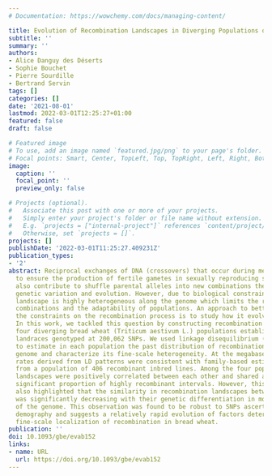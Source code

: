 ```yaml
---
# Documentation: https://wowchemy.com/docs/managing-content/

title: Evolution of Recombination Landscapes in Diverging Populations of Bread Wheat
subtitle: ''
summary: ''
authors:
- Alice Danguy des Déserts
- Sophie Bouchet
- Pierre Sourdille
- Bertrand Servin
tags: []
categories: []
date: '2021-08-01'
lastmod: 2022-03-01T12:25:27+01:00
featured: false
draft: false

# Featured image
# To use, add an image named `featured.jpg/png` to your page's folder.
# Focal points: Smart, Center, TopLeft, Top, TopRight, Left, Right, BottomLeft, Bottom, BottomRight.
image:
  caption: ''
  focal_point: ''
  preview_only: false

# Projects (optional).
#   Associate this post with one or more of your projects.
#   Simply enter your project's folder or file name without extension.
#   E.g. `projects = ["internal-project"]` references `content/project/deep-learning/index.md`.
#   Otherwise, set `projects = []`.
projects: []
publishDate: '2022-03-01T11:25:27.409231Z'
publication_types:
- '2'
abstract: Reciprocal exchanges of DNA (crossovers) that occur during meiosis are mandatory
  to ensure the production of fertile gametes in sexually reproducing species. They
  also contribute to shuffle parental alleles into new combinations thereby fueling
  genetic variation and evolution. However, due to biological constraints, the recombination
  landscape is highly heterogeneous along the genome which limits the range of allelic
  combinations and the adaptability of populations. An approach to better understand
  the constraints on the recombination process is to study how it evolved in the past.
  In this work, we tackled this question by constructing recombination profiles in
  four diverging bread wheat (Triticum aestivum L.) populations established from 371
  landraces genotyped at 200,062 SNPs. We used linkage disequilibrium (LD) patterns
  to estimate in each population the past distribution of recombination along the
  genome and characterize its fine-scale heterogeneity. At the megabase scale, recombination
  rates derived from LD patterns were consistent with family-based estimates obtained
  from a population of 406 recombinant inbred lines. Among the four populations, recombination
  landscapes were positively correlated between each other and shared a statistically
  significant proportion of highly recombinant intervals. However, this comparison
  also highlighted that the similarity in recombination landscapes between populations
  was significantly decreasing with their genetic differentiation in most regions
  of the genome. This observation was found to be robust to SNPs ascertainment and
  demography and suggests a relatively rapid evolution of factors determining the
  fine-scale localization of recombination in bread wheat.
publication: ''
doi: 10.1093/gbe/evab152
links:
- name: URL
  url: https://doi.org/10.1093/gbe/evab152
---
```

